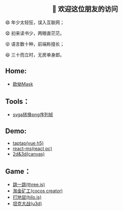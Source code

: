 <h2 align="center">👋 欢迎这位朋友的访问</h2>

<p>😄 年少太轻狂，误入互联网；</p>
<p>😧 初来读书少，两眼直茫茫。</p>
<p>😝 语言数十种，前端称擅长；</p>
<p>😆 三十而立时，无房单身郎。</p>


## Home:

- [欧呦Mask](https://jsmask.github.io/ouyou/index.html#/)


## Tools：

- [svga转换png序列帧](https://jsmask.github.io/svgatopngs/)


## Demo: 

- [taptap(vue h5)](https://jsmask.github.io/taptap/)
- [react-ms(react pc)](https://jsmask.github.io/react-ms)
- [2d&3d(canvas)](https://github.com/jsmask/JSCanvasTest)


## Game：

- [跳一跳(three.js)](https://jsmask.github.io/jump-game/index.html)
- [淘金矿工(cocos creator)](https://jsmask.github.io/gold-miner/)
- [打地鼠(hilo.js)](https://jsmask.github.io/h5game/gopher.html)
- [坦克大战(u3d)](https://github.com/jsmask/Tank)

